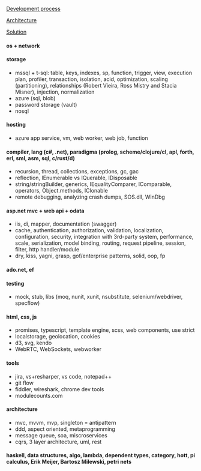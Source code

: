 [Development process](https://github.com/streamcode9/software-design/blob/master/development-process.md)

[Architecture](https://streamcode9.github.io/code/architecture.html)

[Solution](https://streamcode9.github.io/code/solution.html)

#### os + network
#### storage
* mssql + t-sql: table, keys, indexes, sp, function, trigger, view, execution plan, profiler, transaction, isolation, acid, optimization, scaling (partitioning), relationships (Robert Vieira, Ross Mistry and Stacia Misner), injection, normalization
* azure (sql, blob)
* password storage (vault)
* nosql
#### hosting
* azure app service, vm, web worker, web job, function
#### compiler, lang (c#, .net), paradigma (prolog, scheme/clojure/cl, apl, forth, erl, sml, asm, sql, c/rust/d)
* recursion, thread, collections, exceptions, gc, gac
* reflection, IEnumerable vs IQuerable, IDisposable
* string/stringBuilder, generics, IEqualityComparer, IComparable, operators, Object.methods, IClonable
* remote debugging, analyzing crash dumps, SOS.dll, WinDbg
#### asp.net mvc + web api + odata
* iis, di, mapper, documentation (swagger)
* cache, authentication, authorization, validation, localization, configuration, security, integration with 3rd-party system, performance, scale, serialization, model binding, routing, request pipeline, session, filter, http handler/module 
* dry, kiss, yagni, grasp, gof/enterprise patterns, solid, oop, fp
#### ado.net, ef
#### testing
* mock, stub, libs (moq, nunit, xunit, nsubstitute, selenium/webdriver, specflow)
#### html, css, js
* promises, typescript, template engine, scss, web components, use strict
* localstorage, geolocation, cookies
* d3, svg, kendo
* WebRTC, WebSockets, webworker
#### tools
* jira, vs+resharper, vs code, notepad++
* git flow
* fiddler, wireshark, chrome dev tools
* modulecounts.com
#### architecture
* mvc, mvvm, mvp, singleton = antipattern
* ddd, aspect oriented, metaprogramming
* message queue, soa, miscroservices
* cqrs, 3 layer architecture, uml, rest
#### haskell, data structures, algo, lambda, dependent types, category, hott, pi calculus, Erik Meijer, Bartosz Milewski, petri nets
